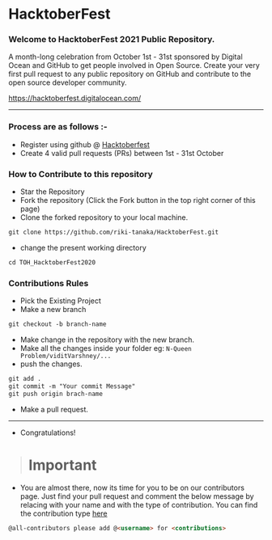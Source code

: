 # HacktoberFest

### Welcome to HacktoberFest 2021 Public Repository.

<p>A month-long celebration from October 1st - 31st sponsored by Digital Ocean and GitHub to get people involved in Open Source. Create your very first pull request to any public repository on GitHub and contribute to the open source developer community.

https://hacktoberfest.digitalocean.com/</p>

---

### Process are as follows :-

- Register using github @ [Hacktoberfest](https://hacktoberfest.digitalocean.com/)
- Create 4 valid pull requests (PRs) between 1st - 31st October

### How to Contribute to this repository

- Star the Repository
- Fork the repository (Click the Fork button in the top right corner of this page)
- Clone the forked repository to your local machine.

```markdown
git clone https://github.com/riki-tanaka/HacktoberFest.git
```

- change the present working directory

```markdown
cd TOH_HacktoberFest2020
```

### Contributions Rules

- Pick the Existing Project
- Make a new branch

```markdown
git checkout -b branch-name
```

- Make change in the repository with the new branch.
- Make all the changes inside your folder eg: `N-Queen Problem/viditVarshney/...`
- push the changes.

```markdown
git add .
git commit -m "Your commit Message"
git push origin brach-name
```

- Make a pull request.

---

- Congratulations!

> # Important

- You are almost there, now its time for you to be on our contributors page. Just find your pull request and comment the below message by relacing <username> with your name and <contributors> with the type of contribution. You can find the contribution type [here](https://allcontributors.org/docs/en/emoji-key)

```markdown
@all-contributors please add @<username> for <contributions>
```


<!-- markdownlint-enable -->
<!-- prettier-ignore-end -->
<!-- ALL-CONTRIBUTORS-LIST:END -->


